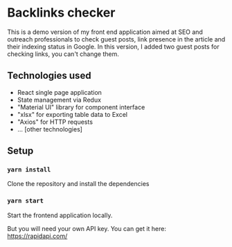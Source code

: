 # Backlinks checker

This is a demo version of my front end application aimed at SEO and outreach professionals to check guest posts, link presence in the article and their indexing status in Google. In this version, I added two guest posts for checking links, you can't change them.

## Technologies used
<ul>
<li>React single page application</li>
<li>State management via Redux</li>
<li>"Material UI" library for component interface</li>
<li>"xlsx" for exporting table data to Excel</li>
<li>"Axios" for HTTP requests</li>
<li>... [other technologies]</li>
</ul>

## Setup

### `yarn install`

Clone the repository and install the dependencies

### `yarn start`

Start the frontend application locally. 

But you will need your own API key. You can get it here: https://rapidapi.com/

